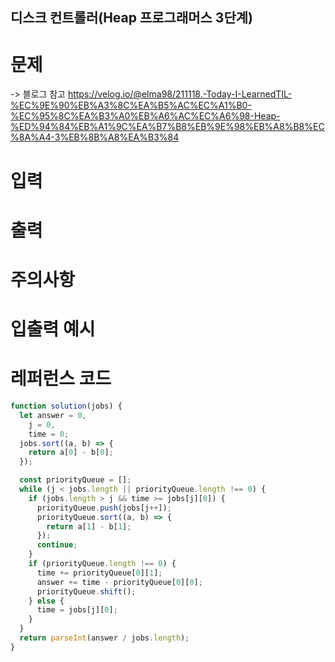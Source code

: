 ## 디스크 컨트롤러(Heap 프로그래머스 3단계)

# 문제

-> 블로그 참고
https://velog.io/@elma98/211118.-Today-I-LearnedTIL-%EC%9E%90%EB%A3%8C%EA%B5%AC%EC%A1%B0-%EC%95%8C%EA%B3%A0%EB%A6%AC%EC%A6%98-Heap-%ED%94%84%EB%A1%9C%EA%B7%B8%EB%9E%98%EB%A8%B8%EC%8A%A4-3%EB%8B%A8%EA%B3%84

# 입력

# 출력

# 주의사항

# 입출력 예시

# 레퍼런스 코드

```js
function solution(jobs) {
  let answer = 0,
    j = 0,
    time = 0;
  jobs.sort((a, b) => {
    return a[0] - b[0];
  });

  const priorityQueue = [];
  while (j < jobs.length || priorityQueue.length !== 0) {
    if (jobs.length > j && time >= jobs[j][0]) {
      priorityQueue.push(jobs[j++]);
      priorityQueue.sort((a, b) => {
        return a[1] - b[1];
      });
      continue;
    }
    if (priorityQueue.length !== 0) {
      time += priorityQueue[0][1];
      answer += time - priorityQueue[0][0];
      priorityQueue.shift();
    } else {
      time = jobs[j][0];
    }
  }
  return parseInt(answer / jobs.length);
}
```
